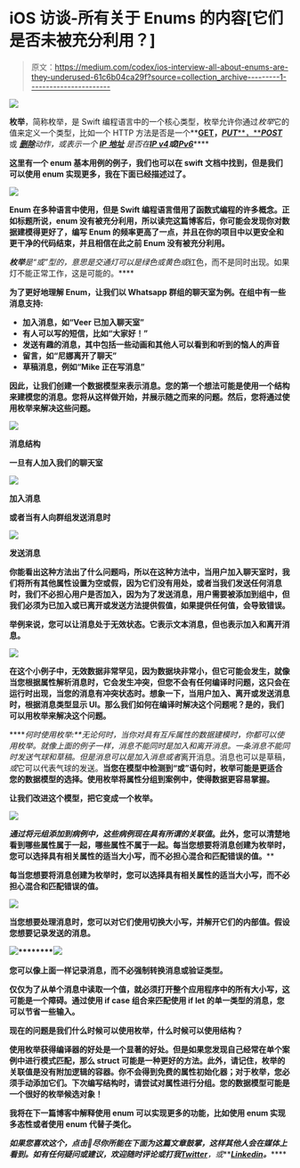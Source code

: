 # iOS 访谈-所有关于 Enums 的内容[它们是否未被充分利用？]

> 原文：<https://medium.com/codex/ios-interview-all-about-enums-are-they-underused-61c6b04ca29f?source=collection_archive---------1----------------------->

![](img/58a9025d3caed65121b639bd1bc5bba4.png)

**枚举**，简称枚举，是 Swift 编程语言中的一个核心类型，枚举允许你通过*枚举*它的值来定义一个类型，比如一个 HTTP 方法是否是一个**[**GET**](https://developer.mozilla.org/en-US/docs/Web/HTTP/Methods/GET)**，**[***PUT*****，**](https://developer.mozilla.org/en-US/docs/Web/HTTP/Methods/Put)[***POST***](https://developer.mozilla.org/en-US/docs/Web/HTTP/Methods/POST) 或 [***删除***](https://developer.mozilla.org/en-US/docs/Web/HTTP/Methods/DELETE)**动作，或表示一个 [**IP 地址**](https://en.wikipedia.org/wiki/IP_address) 是否在[***IP v4***](https://en.wikipedia.org/wiki/IPv4)***或****[***IPv6***](https://en.wikipedia.org/wiki/IPv6)*****

****这里有一个 enum 基本用例的例子，我们也可以在 swift 文档中找到，但是我们可以使用 enum 实现更多，我在下面已经描述过了。****

****![](img/a27ef3f5b1dc1250b0ac501e15e8e3ae.png)****

****Enum 在多种语言中使用，但是 Swift 编程语言借用了函数式编程的许多概念。正如标题所说，enum 没有被充分利用，所以读完这篇博客后，你可能会发现你对数据建模得更好了，编写 Enum 的频率更高了一点，并且在你的项目中以更安全和更干净的代码结束，并且相信在此之前 Enum 没有被充分利用。****

******枚举**是“或”型的，意思是交通灯可以是绿色*或*黄色*或*红色，而不是同时出现。如果灯不能正常工作，这是可能的。****

****为了更好地理解 Enum，让我们以 Whatsapp 群组的聊天室为例。在组中有一些消息支持:****

*   ****加入消息，如“Veer 已加入聊天室”****
*   ****有人可以写的短信，比如“大家好！”****
*   ****发送有趣的消息，其中包括一些动画和其他人可以看到和听到的恼人的声音****
*   ****留言，如“尼娜离开了聊天”****
*   ****草稿消息，例如“Mike 正在写消息”****

****因此，让我们创建一个数据模型来表示消息。您的第一个想法可能是使用一个结构来建模您的消息。您将从这样做开始，并展示随之而来的问题。然后，您将通过使用枚举来解决这些问题。****

****![](img/d428533ef1d03784a34aba6abf0887e4.png)****

****消息结构****

****一旦有人加入我们的聊天室****

****![](img/16023981b05ab3020b2c526f47c3bb9d.png)****

****加入消息****

****或者当有人向群组发送消息时****

****![](img/fd486ddfce802c33334c68816c88d3f3.png)****

****发送消息****

****你能看出这种方法出了什么问题吗，所以在这种方法中，当用户加入聊天室时，我们将所有其他属性设置为空或假，因为它们没有用处，或者当我们发送任何消息时，我们不必担心用户是否加入，因为为了发送消息，用户需要被添加到组中，但我们必须为已加入或已离开或发送方法提供假值，如果提供任何值，会导致错误。****

****举例来说，您可以让消息处于无效状态。它表示文本消息，但也表示加入和离开消息。****

****![](img/0d608a7e1648be48d07c0322a34b7931.png)****

****在这个小例子中，无效数据非常罕见，因为数据块非常小，但它可能会发生，就像当您根据属性解析消息时，它会发生冲突，但您不会有任何编译时问题，这只会在运行时出现，当您的消息有冲突状态时。想象一下，当用户加入、离开或发送消息时，根据消息类型显示 UI。那么我们如何在编译时解决这个问题呢？是的，我们可以用**枚举来解决这个问题。******

******何时使用枚举:**无论何时，当你对具有互斥属性的数据建模时，你都可以使用枚举。就像上面的例子一样，消息不能同时是加入和离开消息。一条消息不能同时发送气球和草稿。但是消息可以是加入消息*或者*离开消息。消息也可以是草稿，*或*它可以代表气球的发送。**当您在模型中检测到“或”语句时，枚举可能是更适合您的数据模型的选择。**使用枚举将属性分组到案例中，使得数据更容易掌握。****

****让我们改进这个模型，把它变成一个枚举。****

****![](img/9452d343ffeabebf8c62c51339043ac3.png)****

****通过将元组添加到病例中，这些病例现在具有所谓的*关联值*。此外，您可以清楚地看到哪些属性属于一起，哪些属性不属于一起。每当您想要将消息创建为枚举时，您可以选择具有相关属性的适当大小写，而不必担心混合和匹配错误的值。****

****每当您想要将消息创建为枚举时，您可以选择具有相关属性的适当大小写，而不必担心混合和匹配错误的值。****

****![](img/4c455b3a742fd500197034eb2e50352e.png)****

****当您想要处理消息时，您可以对它们使用切换大小写，并解开它们的内部值。假设您想要记录发送的消息。****

****![](img/f6ad3b4888dd6aef8af69ac05bba8d04.png)********![](img/a140979ced6a0ccae65e4f951363543e.png)****

****您可以像上面一样记录消息，而不必强制转换消息或验证类型。****

****仅仅为了从单个消息中读取一个值，就必须打开整个应用程序中的所有大小写，这可能是一个障碍。通过使用 if case 组合来匹配使用 if let 的单一类型的消息，您可以节省一些输入。****

****现在的问题是我们什么时候可以使用枚举，什么时候可以使用结构？****

****使用枚举获得编译器的好处是一个显著的好处。但是如果您发现自己经常在单个案例中进行模式匹配，那么 struct 可能是一种更好的方法。此外，请记住，枚举的关联值是没有附加逻辑的容器。你不会得到免费的属性初始化器；对于枚举，您必须手动添加它们。下次编写结构时，请尝试对属性进行分组。您的数据模型可能是一个很好的枚举候选对象！****

****我将在下一篇博客中解释使用 enum 可以实现更多的功能，比如使用 enum 实现多态性或者使用 enum 代替子类化。****

*******如果您喜欢这个，点击💚尽你所能在下面为这篇文章鼓掌，这样其他人会在媒体上看到。如有任何疑问或建议，欢迎随时评论或打我***[***Twitter***](https://twitter.com/b_banzara)***，或***[***Linkedin***](https://www.linkedin.com/in/rranjanchchn/)***。*******